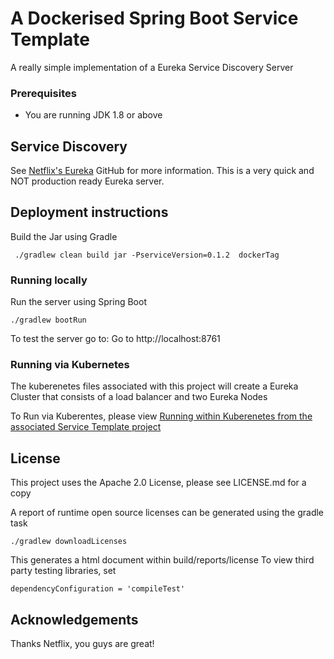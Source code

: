 # A Dockerised Spring Boot Service Template
A really simple implementation of a Eureka Service Discovery Server

### Prerequisites
* You are running JDK 1.8 or above

## Service Discovery
See [Netflix's Eureka](https://github.com/Netflix/eureka) GitHub for more information. 
This is a very quick and NOT production ready Eureka server.

## Deployment instructions
 Build the Jar using Gradle
```
 ./gradlew clean build jar -PserviceVersion=0.1.2  dockerTag
```

### Running locally
Run the server using Spring Boot
```
./gradlew bootRun
```

To test the server go to:
Go to http://localhost:8761


### Running via Kubernetes
The kuberenetes files associated with this project will create a Eureka Cluster that consists of a 
load balancer and two Eureka Nodes

To Run via Kuberentes, please view [Running within Kuberenetes from the associated Service Template project ](https://github.com/MattJEvansDev/servicetemplate/blob/master/README.md)


## License
This project uses the Apache 2.0 License, please see LICENSE.md for a copy

A report of runtime open source licenses can be generated using the gradle task
```
./gradlew downloadLicenses
```

This generates a html document within build/reports/license
To view third party testing libraries, set 
```
dependencyConfiguration = 'compileTest'
```

## Acknowledgements
Thanks Netflix, you guys are great! 